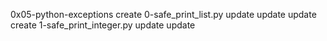 0x05-python-exceptions
create 0-safe_print_list.py
update
update
update
create 1-safe_print_integer.py
update
update
